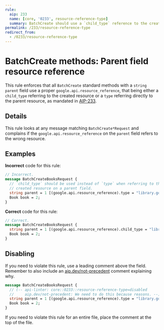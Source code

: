 ```yaml
---
rule:
  aip: 233
  name: [core, '0233', resource-reference-type]
  summary: BatchCreate should use a `child_type` reference to the created resource.
permalink: /233/resource-reference-type
redirect_from:
  - /0233/resource-reference-type
---
```


# BatchCreate methods: Parent field resource reference

This rule enforces that all `BatchCreate` standard methods with a
`string parent` field use a proper `google.api.resource_reference`, that being
either a `child_type` referring to the created resource or a `type` referring
directly to the parent resource, as mandated in [AIP-233][].

## Details

This rule looks at any message matching `BatchCreate*Request` and complains if
the  `google.api.resource_reference` on the `parent` field refers to the wrong
resource.

## Examples

**Incorrect** code for this rule:

```proto
// Incorrect.
message BatchCreateBooksRequest {
  // `child_type` should be used instead of `type` when referring to the
  // created resource on a parent field.
  string parent = 1 [(google.api.resource_reference).type = "library.googleapis.com/Book"];
  Book book = 2;
}
```

**Correct** code for this rule:

```proto
// Correct.
message BatchCreateBooksRequest {
  string parent = 1 [(google.api.resource_reference).child_type = "library.googleapis.com/Book"];
  Book book = 2;
}
```

## Disabling

If you need to violate this rule, use a leading comment above the field.
Remember to also include an [aip.dev/not-precedent][] comment explaining why.

```proto
message BatchCreateBooksRequest {
  // (-- api-linter: core::0233::resource-reference-type=disabled
  //     aip.dev/not-precedent: We need to do this because reasons. --)
  string parent = 1 [(google.api.resource_reference).type = "library.googleapis.com/Book"];
  Book book = 2;
}
```

If you need to violate this rule for an entire file, place the comment at the
top of the file.

[aip-233]: https://aip.dev/233
[aip.dev/not-precedent]: https://aip.dev/not-precedent
